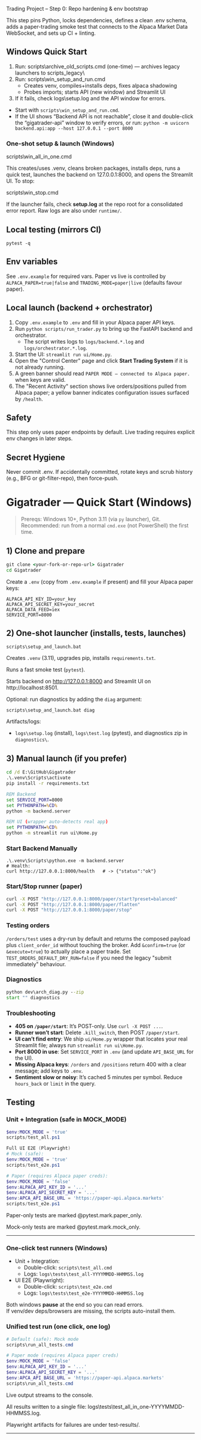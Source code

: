 Trading Project – Step 0: Repo hardening & env bootstrap

This step pins Python, locks dependencies, defines a clean .env schema, adds a paper-trading smoke test that connects to the Alpaca Market Data WebSocket, and sets up CI + linting.

## Windows Quick Start
1) Run: scripts\archive_old_scripts.cmd (one-time) — archives legacy launchers to scripts\_legacy\
2) Run: scripts\win_setup_and_run.cmd
   - Creates venv, compiles+installs deps, fixes alpaca shadowing
   - Probes imports; starts API (new window) and Streamlit UI
3) If it fails, check logs\setup.log and the API window for errors.

- Start with `scripts\win_setup_and_run.cmd`.
- If the UI shows “Backend API is not reachable”, close it and double-click the “gigatrader-api” window to verify errors, or run:
  `python -m uvicorn backend.api:app --host 127.0.0.1 --port 8000`

### One-shot setup & launch (Windows)

scripts\win_all_in_one.cmd

This creates/uses .venv, cleans broken packages, installs deps, runs a quick test, launches the backend on 127.0.0.1:8000, and opens the Streamlit UI. To stop:

scripts\win_stop.cmd

If the launcher fails, check **setup.log** at the repo root for a consolidated error report. Raw logs are also under `runtime/`.

## Local testing (mirrors CI)
```
pytest -q
```

## Env variables
See `.env.example` for required vars. Paper vs live is controlled by `ALPACA_PAPER=true|false`
and `TRADING_MODE=paper|live` (defaults favour paper).

## Local launch (backend + orchestrator)
1. Copy `.env.example` to `.env` and fill in your Alpaca paper API keys.
2. Run `python scripts/run_trader.py` to bring up the FastAPI backend and orchestrator.
   - The script writes logs to `logs/backend.*.log` and `logs/orchestrator.*.log`.
3. Start the UI: `streamlit run ui/Home.py`.
4. Open the "Control Center" page and click **Start Trading System** if it is not already running.
5. A green banner should read `PAPER MODE — connected to Alpaca paper.` when keys are valid.
6. The "Recent Activity" section shows live orders/positions pulled from Alpaca paper; a yellow banner
   indicates configuration issues surfaced by `/health`.

## Safety
This step only uses paper endpoints by default. Live trading requires explicit env changes in later steps.

Secret Hygiene
--------------
Never commit .env. If accidentally committed, rotate keys and scrub history (e.g., BFG or git-filter-repo), then force-push.

# Gigatrader — Quick Start (Windows)

> Prereqs: Windows 10+, Python 3.11 (via `py` launcher), Git.  
> Recommended: run from a normal `cmd.exe` (not PowerShell) the first time.

## 1) Clone and prepare
```bat
git clone <your-fork-or-repo-url> Gigatrader
cd Gigatrader
```

Create a `.env` (copy from `.env.example` if present) and fill your Alpaca paper keys:

```env
ALPACA_API_KEY_ID=your_key
ALPACA_API_SECRET_KEY=your_secret
ALPACA_DATA_FEED=iex
SERVICE_PORT=8000
```

## 2) One-shot launcher (installs, tests, launches)
```
scripts\setup_and_launch.bat
```

Creates `.venv` (3.11), upgrades pip, installs `requirements.txt`.

Runs a fast smoke test (`pytest`).

Starts backend on http://127.0.0.1:8000 and Streamlit UI on http://localhost:8501.

Optional: run diagnostics by adding the `diag` argument:

```
scripts\setup_and_launch.bat diag
```

Artifacts/logs:

- `logs\setup.log` (install), `logs\test.log` (pytest), and diagnostics zip in `diagnostics\`.

## 3) Manual launch (if you prefer)
```bat
cd /d E:\GitHub\Gigatrader
.\.venv\Scripts\activate
pip install -r requirements.txt

REM Backend
set SERVICE_PORT=8000
set PYTHONPATH=%CD%
python -m backend.server

REM UI (wrapper auto-detects real app)
set PYTHONPATH=%CD%
python -m streamlit run ui\Home.py
```

### Start Backend Manually
```
.\.venv\Scripts\python.exe -m backend.server
# Health:
curl http://127.0.0.1:8000/health   # -> {"status":"ok"}
```

### Start/Stop runner (paper)
```bat
curl -X POST "http://127.0.0.1:8000/paper/start?preset=balanced"
curl -X POST "http://127.0.0.1:8000/paper/flatten"
curl -X POST "http://127.0.0.1:8000/paper/stop"
```

### Testing orders

`/orders/test` uses a dry-run by default and returns the composed payload plus `client_order_id` without touching the broker. Add `&confirm=true` (or `&execute=true`) to actually place a paper trade. Set `TEST_ORDERS_DEFAULT_DRY_RUN=false` if you need the legacy "submit immediately" behaviour.

### Diagnostics
```bat
python dev\arch_diag.py --zip
start "" diagnostics
```

### Troubleshooting

- **405 on `/paper/start`**: It’s POST-only. Use `curl -X POST ...`.
- **Runner won’t start**: Delete `.kill_switch`, then POST `/paper/start`.
- **UI can’t find entry**: We ship `ui/Home.py` wrapper that locates your real Streamlit file; always run `streamlit run ui\Home.py`.
- **Port 8000 in use**: Set `SERVICE_PORT` in `.env` (and update `API_BASE_URL` for the UI).
- **Missing Alpaca keys**: `/orders` and `/positions` return 400 with a clear message; add keys to `.env`.
- **Sentiment slow or noisy**: It’s cached 5 minutes per symbol. Reduce `hours_back` or `limit` in the query.


## Testing

### Unit + Integration (safe in MOCK_MODE)
```powershell
$env:MOCK_MODE = 'true'
scripts/test_all.ps1

Full UI E2E (Playwright)
# Mock (safe):
$env:MOCK_MODE = 'true'
scripts/test_e2e.ps1

# Paper (requires Alpaca paper creds):
$env:MOCK_MODE = 'false'
$env:ALPACA_API_KEY_ID = '...'
$env:ALPACA_API_SECRET_KEY = '...'
$env:APCA_API_BASE_URL = 'https://paper-api.alpaca.markets'
scripts/test_e2e.ps1
```

Paper-only tests are marked @pytest.mark.paper_only.

Mock-only tests are marked @pytest.mark.mock_only.


---

### One-click test runners (Windows)
- Unit + Integration:
  - Double-click: `scripts\test_all.cmd`
  - Logs: `logs\tests\test_all-YYYYMMDD-HHMMSS.log`
- UI E2E (Playwright):
  - Double-click: `scripts\test_e2e.cmd`
  - Logs: `logs\tests\test_e2e-YYYYMMDD-HHMMSS.log`

Both windows **pause** at the end so you can read errors.  
If venv/dev deps/browsers are missing, the scripts auto-install them.

### Unified test run (one click, one log)
```powershell
# Default (safe): Mock mode
scripts\run_all_tests.cmd

# Paper mode (requires Alpaca paper creds)
$env:MOCK_MODE = 'false'
$env:ALPACA_API_KEY_ID = '...'
$env:ALPACA_API_SECRET_KEY = '...'
$env:APCA_API_BASE_URL = 'https://paper-api.alpaca.markets'
scripts\run_all_tests.cmd
```

Live output streams to the console.

All results written to a single file: logs\tests\test_all_in_one-YYYYMMDD-HHMMSS.log.

Playwright artifacts for failures are under test-results/.


---
